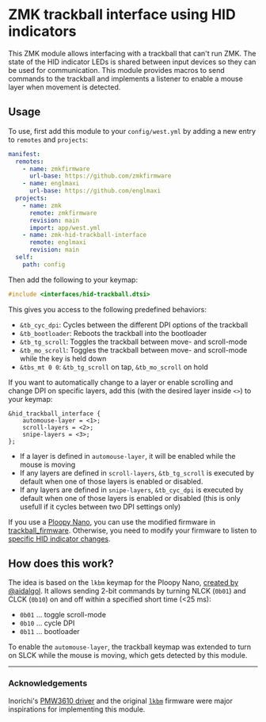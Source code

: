 # ZMK trackball interface using HID indicators

This ZMK module allows interfacing with a trackball that can't run ZMK.
The state of the HID indicator LEDs is shared between input devices so they can be used for communication.
This module provides macros to send commands to the trackball and implements a listener to enable a mouse layer when movement is detected.

## Usage

To use, first add this module to your `config/west.yml` by adding a new entry to `remotes` and `projects`:

```yaml west.yml
manifest:
  remotes:
    - name: zmkfirmware
      url-base: https://github.com/zmkfirmware
    - name: englmaxi
      url-base: https://github.com/englmaxi
  projects:
    - name: zmk
      remote: zmkfirmware
      revision: main
      import: app/west.yml
    - name: zmk-hid-trackball-interface
      remote: englmaxi
      revision: main
  self:
    path: config
```

Then add the following to your keymap:
```c
#include <interfaces/hid-trackball.dtsi>
```

This gives you access to the following predefined behaviors:
- `&tb_cyc_dpi`: Cycles between the different DPI options of the trackball
- `&tb_bootloader`: Reboots the trackball into the bootloader
- `&tb_tg_scroll`: Toggles the trackball between move- and scroll-mode
- `&tb_mo_scroll`: Toggles the trackball between move- and scroll-mode while the key is held down
- `&tbs_mt 0 0`: `&tb_tg_scroll` on tap, `&tb_mo_scroll` on hold

If you want to automatically change to a layer or enable scrolling and change DPI on specific layers, add this (with the desired layer inside `<>`) to your keymap:
```dtsi
&hid_trackball_interface {
    automouse-layer = <1>;
    scroll-layers = <2>;
    snipe-layers = <3>;
};
```

- If a layer is defined in `automouse-layer`, it will be enabled while the mouse is moving
- If any layers are defined in `scroll-layers`, `&tb_tg_scroll` is executed by default when one of those layers is enabled or disabled.
- If any layers are defined in `snipe-layers`, `&tb_cyc_dpi` is executed by default when one of those layers is enabled or disabled
  (this is only usefull if it cycles between two DPI settings only)

If you use a [Ploopy Nano](https://github.com/ploopyco/nano-trackball), you can use the modified firmware in [trackball_firmware](/trackball_firmware).
Otherwise, you need to modify your firmware to listen to [specific HID indicator changes](#how-does-this-work?).

## How does this work?

The idea is based on the `lkbm` keymap for the Ploopy Nano, [created by @aidalgol](https://github.com/qmk/qmk_firmware/pull/17218).
It allows sending 2-bit commands by turning NLCK (`0b01`) and CLCK (`0b10`) on and off within a specified short time (<25 ms):
- `0b01` ... toggle scroll-mode
- `0b10` ... cycle DPI
- `0b11` ... bootloader

To enable the `automouse-layer`, the trackball keymap was extended to turn on SLCK while the mouse is moving, which gets detected by this module.

---

### Acknowledgements

Inorichi's [PMW3610 driver](https://github.com/inorichi/zmk-pmw3610-driver) and the original [`lkbm`](https://github.com/qmk/qmk_firmware/pull/17218) firmware 
were major inspirations for implementing this module.
